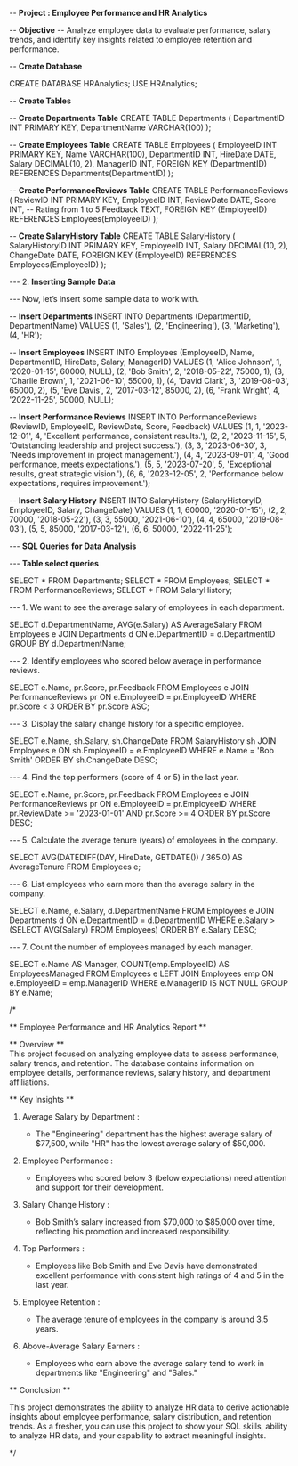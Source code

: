 
-- **Project : Employee Performance and HR Analytics**


-- **Objective**
-- Analyze employee data to evaluate performance, salary trends, and identify key insights related to employee retention and performance.


-- **Create Database**

CREATE DATABASE HRAnalytics;
USE HRAnalytics;


-- **Create Tables**

-- **Create Departments Table**
CREATE TABLE Departments (
    DepartmentID INT PRIMARY KEY,
    DepartmentName VARCHAR(100)
);

-- **Create Employees Table**
CREATE TABLE Employees (
    EmployeeID INT PRIMARY KEY,
    Name VARCHAR(100),
    DepartmentID INT,
    HireDate DATE,
    Salary DECIMAL(10, 2),
    ManagerID INT,
    FOREIGN KEY (DepartmentID) REFERENCES Departments(DepartmentID)
);


-- **Create PerformanceReviews Table**
CREATE TABLE PerformanceReviews (
    ReviewID INT PRIMARY KEY,
    EmployeeID INT,
    ReviewDate DATE,
    Score INT,                    -- Rating from 1 to 5
    Feedback TEXT,
    FOREIGN KEY (EmployeeID) REFERENCES Employees(EmployeeID)
);

-- **Create SalaryHistory Table**
CREATE TABLE SalaryHistory (
    SalaryHistoryID INT PRIMARY KEY,
    EmployeeID INT,
    Salary DECIMAL(10, 2),
    ChangeDate DATE,
    FOREIGN KEY (EmployeeID) REFERENCES Employees(EmployeeID)
);


--- 2. **Inserting Sample Data**

--- Now, let’s insert some sample data to work with.


-- **Insert Departments**
INSERT INTO Departments (DepartmentID, DepartmentName) VALUES
(1, 'Sales'),
(2, 'Engineering'),
(3, 'Marketing'),
(4, 'HR');

-- **Insert Employees**
INSERT INTO Employees (EmployeeID, Name, DepartmentID, HireDate, Salary, ManagerID) VALUES
(1, 'Alice Johnson', 1, '2020-01-15', 60000, NULL),
(2, 'Bob Smith', 2, '2018-05-22', 75000, 1),
(3, 'Charlie Brown', 1, '2021-06-10', 55000, 1),
(4, 'David Clark', 3, '2019-08-03', 65000, 2),
(5, 'Eve Davis', 2, '2017-03-12', 85000, 2),
(6, 'Frank Wright', 4, '2022-11-25', 50000, NULL);

-- **Insert Performance Reviews**
INSERT INTO PerformanceReviews (ReviewID, EmployeeID, ReviewDate, Score, Feedback) VALUES
(1, 1, '2023-12-01', 4, 'Excellent performance, consistent results.'),
(2, 2, '2023-11-15', 5, 'Outstanding leadership and project success.'),
(3, 3, '2023-06-30', 3, 'Needs improvement in project management.'),
(4, 4, '2023-09-01', 4, 'Good performance, meets expectations.'),
(5, 5, '2023-07-20', 5, 'Exceptional results, great strategic vision.'),
(6, 6, '2023-12-05', 2, 'Performance below expectations, requires improvement.');

-- **Insert Salary History**
INSERT INTO SalaryHistory (SalaryHistoryID, EmployeeID, Salary, ChangeDate) VALUES
(1, 1, 60000, '2020-01-15'),
(2, 2, 70000, '2018-05-22'),
(3, 3, 55000, '2021-06-10'),
(4, 4, 65000, '2019-08-03'),
(5, 5, 85000, '2017-03-12'),
(6, 6, 50000, '2022-11-25');


--- **SQL Queries for Data Analysis**

--- **Table select queries**

SELECT * FROM Departments;
SELECT * FROM Employees;
SELECT * FROM PerformanceReviews;
SELECT * FROM SalaryHistory;



--- 1. We want to see the average salary of employees in each department.


SELECT 
    d.DepartmentName,
    AVG(e.Salary) AS AverageSalary
FROM 
    Employees e
JOIN 
    Departments d ON e.DepartmentID = d.DepartmentID
GROUP BY 
    d.DepartmentName;



--- 2. Identify employees who scored below average in performance reviews.


SELECT 
    e.Name,
    pr.Score,
    pr.Feedback
FROM 
    Employees e
JOIN 
    PerformanceReviews pr ON e.EmployeeID = pr.EmployeeID
WHERE 
    pr.Score < 3
ORDER BY 
    pr.Score ASC;



--- 3. Display the salary change history for a specific employee.


SELECT 
    e.Name,
    sh.Salary,
    sh.ChangeDate
FROM 
    SalaryHistory sh
JOIN 
    Employees e ON sh.EmployeeID = e.EmployeeID
WHERE 
    e.Name = 'Bob Smith'
ORDER BY 
    sh.ChangeDate DESC;



--- 4. Find the top performers (score of 4 or 5) in the last year.


SELECT 
    e.Name,
    pr.Score,
    pr.Feedback
FROM 
    Employees e
JOIN 
    PerformanceReviews pr ON e.EmployeeID = pr.EmployeeID
WHERE 
    pr.ReviewDate >= '2023-01-01' AND pr.Score >= 4
ORDER BY 
    pr.Score DESC;


--- 5. Calculate the average tenure (years) of employees in the company.


SELECT 
    AVG(DATEDIFF(DAY, HireDate, GETDATE()) / 365.0) AS AverageTenure
FROM 
    Employees e;



--- 6. List employees who earn more than the average salary in the company.


SELECT 
    e.Name,
    e.Salary,
    d.DepartmentName
FROM 
    Employees e
JOIN 
    Departments d ON e.DepartmentID = d.DepartmentID
WHERE 
    e.Salary > (SELECT AVG(Salary) FROM Employees)
ORDER BY 
    e.Salary DESC;



--- 7. Count the number of employees managed by each manager.


SELECT 
    e.Name AS Manager,
    COUNT(emp.EmployeeID) AS EmployeesManaged
FROM 
    Employees e
LEFT JOIN 
    Employees emp ON e.EmployeeID = emp.ManagerID
WHERE 
    e.ManagerID IS NOT NULL
GROUP BY 
    e.Name;



/*

** Employee Performance and HR Analytics Report **

** Overview **  
This project focused on analyzing employee data to assess performance, salary trends, and retention. The database contains information on employee details, performance reviews, salary history, and department affiliations.


** Key Insights **

1. Average Salary by Department :
   - The "Engineering" department has the highest average salary of $77,500, while "HR" has the lowest average salary of $50,000.

2. Employee Performance :
   - Employees who scored below 3 (below expectations) need attention and support for their development.

3. Salary Change History :
   - Bob Smith’s salary increased from $70,000 to $85,000 over time, reflecting his promotion and increased responsibility.

4. Top Performers :
   - Employees like Bob Smith and Eve Davis have demonstrated excellent performance with consistent high ratings of 4 and 5 in the last year.

5. Employee Retention :
   - The average tenure of employees in the company is around 3.5 years.

6. Above-Average Salary Earners :
   - Employees who earn above the average salary tend to work in departments like "Engineering" and "Sales."



 ** Conclusion **

This project demonstrates the ability to analyze HR data to derive actionable insights about employee performance, salary distribution, and retention trends. As a fresher, you can use this project to show your SQL skills, ability to analyze HR data, and your capability to extract meaningful insights.

*/

